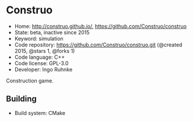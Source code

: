 # Construo

- Home: http://construo.github.io/, https://github.com/Construo/construo
- State: beta, inactive since 2015
- Keyword: simulation
- Code repository: https://github.com/Construo/construo.git (@created 2015, @stars 1, @forks 1)
- Code language: C++
- Code license: GPL-3.0
- Developer: Ingo Ruhnke

Construction game.

## Building

- Build system: CMake
